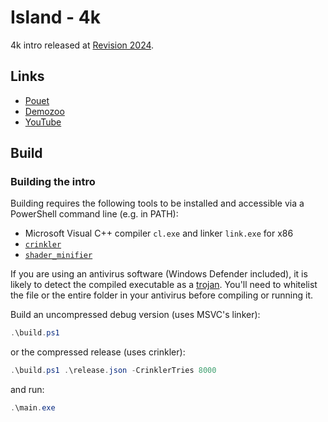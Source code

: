 # Island - 4k

4k intro released at [Revision 2024](https://2024.revision-party.net/).

## Links

- [Pouet](https://www.pouet.net/prod.php?which=96609)
- [Demozoo](https://demozoo.org/productions/342195/)
- [YouTube](https://youtu.be/1_wF9xH6PeI)

## Build

### Building the intro

Building requires the following tools to be installed and accessible via a
PowerShell command line (e.g. in PATH):

- Microsoft Visual C++ compiler `cl.exe` and linker `link.exe` for x86
- [`crinkler`](https://github.com/runestubbe/Crinkler)
- [`shader_minifier`](https://github.com/laurentlb/Shader_Minifier)

If you are using an antivirus software (Windows Defender included),
it is likely to detect the compiled executable as
a [trojan](https://en.wikipedia.org/wiki/Trojan_horse_(computing)).
You'll need to whitelist the file or the entire folder in your antivirus before compiling or running it.

Build an uncompressed debug version (uses MSVC's linker):

```powershell
.\build.ps1
```

or the compressed release (uses crinkler):

```powershell
.\build.ps1 .\release.json -CrinklerTries 8000
```

and run:

```powershell
.\main.exe
```
